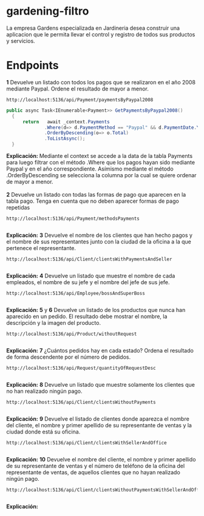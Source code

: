 # gardening-filtro
La empresa Gardens especializada en Jardineria desea construir una aplicacion que le permita llevar el control
y registro de todos sus productos y servicios.

# Endpoints
<b>1</b> Devuelve un listado con todos los pagos que se realizaron en el año 2008 mediante Paypal. Ordene el resultado de mayor a menor.
  ```
  http://localhost:5136/api/Payment/paymentsByPaypal2008
  ```
  ```c#
  public async Task<IEnumerable<Payment>> GetPaymentsByPaypal2008()
    {
        return   await _context.Payments
                .Where(d=> d.PaymentMethod == "Paypal" && d.PaymentDate.Year.Equals(2008))
                .OrderByDescending(o=> o.Total)
                .ToListAsync();
    }
  ```
<b>Explicación: </b>Mediante el context se accede a la data de la tabla Payments para luego filtrar con el método .Where que los pagos hayan sido mediante Paypal y en el año correspondiente. Asímismo mediante el método .OrderByDescending se selecciona la columna por la cual se quiere ordenar de mayor a menor.<br><br>
<b>2</b> Devuelve un listado con todas las formas de pago que aparecen en la tabla pago. Tenga en cuenta que no deben aparecer formas de pago repetidas
  ```
  http://localhost:5136/api/Payment/methodsPayments
  ```
  ```

  ```
  <b>Explicación:</b>
<b>3</b> Devuelve el nombre de los clientes que han hecho pagos y el nombre de sus representantes junto con la ciudad de la oficina a la que pertenece el representante.
  ```
  http://localhost:5136/api/Client/clientsWithPaymentsAndSeller
  ```
  ```

  ```
  <b>Explicación:</b>
<b>4</b> Devuelve un listado que muestre el nombre de cada empleados, el nombre de su jefe y el nombre del jefe de sus jefe.
  ```
  http://localhost:5136/api/Employee/bossAndSuperBoss
  ```
  ```

  ```
  <b>Explicación:</b>
<b>5</b> y <b>6</b> Devuelve un listado de los productos que nunca han aparecido en un pedido. El resultado debe mostrar el nombre, la descripción y la imagen del producto.
  ```
  http://localhost:5136/api/Product/withoutRequest
  ```
  ```

  ```
  <b>Explicación:</b>
<b>7</b> ¿Cuántos pedidos hay en cada estado? Ordena el resultado de forma descendente por el número de pedidos.
   ```
   http://localhost:5136/api/Request/quantityOfRequestDesc
   ```
  ```

  ```
  <b>Explicación:</b>
<b>8</b> Devuelve un listado que muestre solamente los clientes que no han realizado ningún pago.
  ```
  http://localhost:5136/api/Client/clientsWithoutPayments
  ```
  ```

  ```
  <b>Explicación:</b>
<b>9</b> Devuelve el listado de clientes donde aparezca el nombre del cliente, el nombre y primer apellido de su representante de ventas y la ciudad donde está su oficina.
  ```
  http://localhost:5136/api/Client/clientsWithSellerAndOffice
  ```
  ```

  ```
  <b>Explicación:</b>
<b>10</b> Devuelve el nombre del cliente, el nombre y primer apellido de su representante de ventas y el número de teléfono de la oficina del representante de ventas, de aquellos clientes que no hayan realizado ningún pago.
  ```
  http://localhost:5136/api/Client/clientsWithoutPaymentsWithSellerAndOffice
  ```
  ```

  ```
  <b>Explicación:</b>
